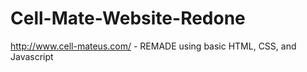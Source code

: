 # Cell-Mate-Website-Redone
http://www.cell-mateus.com/ - REMADE using basic HTML, CSS, and Javascript

